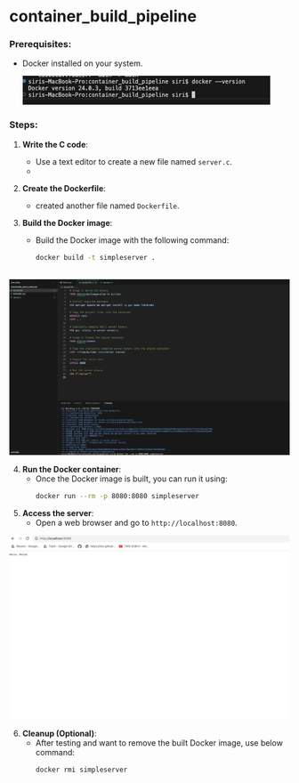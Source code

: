 # container_build_pipeline

### Prerequisites:
- Docker installed on your system.
  
  ![docker](screenshots/docker.png)

### Steps:

1. **Write the C code**:
   - Use a text editor to create a new file named `server.c`.
   - 

2. **Create the Dockerfile**:
   - created another file named `Dockerfile`.
   

3. **Build the Docker image**:
   - Build the Docker image with the following command:
     ```bash
     docker build -t simpleserver .
 
     ```
![build](screenshots/build.png)

4. **Run the Docker container**:
   - Once the Docker image is built, you can run it using:
     ```bash
     docker run --rm -p 8080:8080 simpleserver
     ```
5. **Access the server**:
   - Open a web browser and go to `http://localhost:8080`.
     
  ![server](screenshots/server.png)

6. **Cleanup (Optional)**:
   - After testing and want to remove the built Docker image, use below command:
     ```bash
     docker rmi simpleserver
     ```

